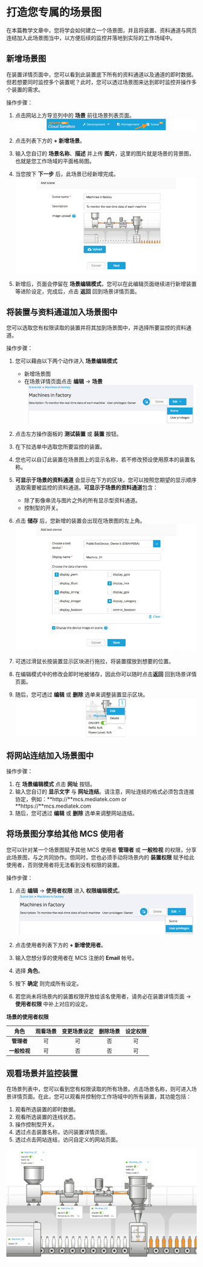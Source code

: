 # 打造您专属的场景图

在本篇教学文章中，您将学会如何建立一个场景图，并且将装置、资料通道与网页连结加入此场景图当中，以方便后续的监控并落地到实际的工作场域中。

## 新增场景图

在装置详情页面中，您可以看到此装置底下所有的资料通道以及通道的即时数据。但若想要同时监控多个装置呢？此时，您可以透过场景图来达到即时监控并操作多个装置的需求。

操作步骤：

1. 点击网站上方导览列中的 **场景** 前往场景列表页面。
![Scene on navigation header](../images/Scene/img_scene_01.png)

2. 点击列表下方的 **+ 新增场景**。
3. 输入您自订的 **场景名称**、**描述** 并上传 **图片**，这里的图片就是场景的背景图，也就是您工作场域的平面格局图。
4. 当您按下 **下一步** 后，此场景已经新增完成。
![Scene on navigation header](../images/Scene/img_scene_02.png)

5. 新增后，页面会停留在 **场景编辑模式**，您可以在此编辑页面继续进行新增装置等进阶设定，完成后，点击 **返回** 回到场景详情页面。


## 将装置与资料通道加入场景图中

您可以选取您有权限读取的装置并将其加到场景图中，并选择所要监控的资料通道。

操作步骤：

1. 您可以藉由以下两个动作进入 **场景编辑模式**
	* 新增场景图
	* 在场景详情页面点击 **编辑** -> **场景** 
	![Scene on navigation header](../images/Scene/img_scene_04.png)

2. 点击左方操作面板的 **测试装置** 或 **装置** 按钮。
3. 在下拉选单中选取您所要监控的装置。
4. 您也可以自订此装置在场景图上的显示名称，若不修改预设使用原本的装置名称。
5. **可显示于场景的资料通道** 会显示在下方的区块，您可以按照您期望的显示顺序选取需要被监控的资料通道。**可显示于场景的资料通道**包含：

	* 除了影像串流与图片之外的所有显示型资料通道。
	* 控制型的开关。

6. 点击 **储存** 后，您新增的装置会出现在场景图的左上角。
![Scene on navigation header](../images/Scene/img_scene_03.png)

7. 可透过滑鼠长按装置显示区块进行拖拉，将装置摆放到想要的位置。
8. 在编辑模式中的修改会即时地被储存，因此你可以随时点击**返回** 回到场景详情页面。
9. 随后，您可透过 **编辑** 或 **删除** 选单来调整装置显示区块。
![Scene on navigation header](../images/Scene/img_scene_06.png)


## 将网站连结加入场景图中

操作步骤：

1. 在 **场景编辑模式** 点击 **网址** 按钮。
2. 输入您自订的 **显示文字** 与 **网址连结**。请注意，网址连结的格式必须包含连接协定，例如：**http://**mcs.mediatek.com or **https://**mcs.mediatek.com
3. 随后，您可透过 **编辑** 或 **删除** 选单来调整网站连结。

## 将场景图分享给其他 MCS 使用者

您可以针对某一个场景图赋予其他 MCS 使用者 **管理者** 或 **一般检视** 的权限，分享此场景图，与之共同协作。但同时，您也必须手动将场景内的 **装置权限** 赋予给此使用者，否则使用者将无法看到没有权限的装置。

操作步骤：

1. 点击 **编辑** -> **使用者权限** 进入 **权限编辑模式**。
![Scene on navigation header](../images/Scene/img_scene_05.png)

2. 点击使用者列表下方的 **+ 新增使用者**。 
3. 输入您想分享的使用者在 MCS 注册的 **Email** 帐号。
4. 选择 **角色**。
5. 按下 **确定** 则完成所有设定。
6. 若您尚未将场景内的装置权限开放给该名使用者，请务必在装置详情页面 -> **使用者权限** 中补上对应的设定。

**场景的使用者权限**

| 角色 | 观看场景 | 变更场景设定 | 删除场景| 设定权限 |
|:---:|:---:|:---:|:---:|:---:|
|**管理者**|可|可|否|可|
|**一般检视**|可|否|否|可|

## 观看场景并监控装置

在场景列表中，您可以看到您有权限读取的所有场景。点击场景名称，则可进入场景详情页面。在此，您可以观看并控制你工作场域中的所有装置，其功能包括：

1. 观看所选装置的即时数据。
2. 观看所选装置的连线状态。
3. 操作控制型开关。
4. 透过点击装置名称，访问装置详情页面。
5. 透过点击网站连结，访问自定义的网站页面。

![Scene on navigation header](../images/Scene/img_scene_07.png)
